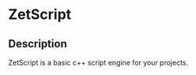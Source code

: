 # ZetScript

<h2>Description</h2>


ZetScript is a basic c++ script engine for your projects.










